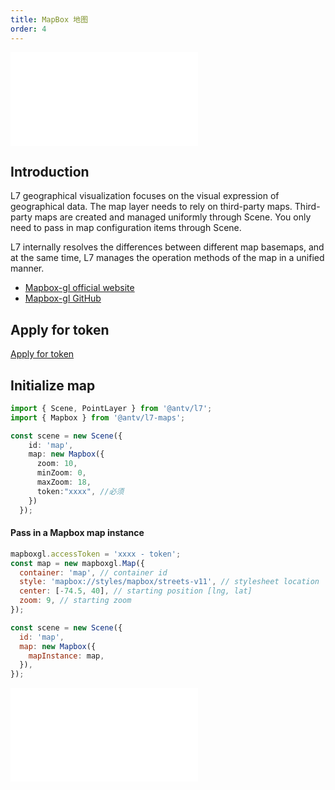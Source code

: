 ```yaml
---
title: MapBox 地图
order: 4
---
```


<embed src="@/docs/common/style.md"></embed>

## Introduction

L7 geographical visualization focuses on the visual expression of geographical data. The map layer needs to rely on third-party maps. Third-party maps are created and managed uniformly through Scene. You only need to pass in map configuration items through Scene.

L7 internally resolves the differences between different map basemaps, and at the same time, L7 manages the operation methods of the map in a unified manner.

* [Mapbox-gl official website](https://docs.mapbox.com/mapbox-gl-js/)
* [ Mapbox-gl GitHub](https://github.com/mapbox/mapbox-gl-js)

## Apply for token

[Apply for token](https://docs.mapbox.com/help/getting-started/access-tokens/)

## Initialize map

```ts
import { Scene, PointLayer } from '@antv/l7';
import { Mapbox } from '@antv/l7-maps';

const scene = new Scene({
    id: 'map',
    map: new Mapbox({
      zoom: 10,
      minZoom: 0,
      maxZoom: 18,
      token:"xxxx", //必须
    })
  });
```

#### Pass in a Mapbox map instance

```javascript
mapboxgl.accessToken = 'xxxx - token';
const map = new mapboxgl.Map({
  container: 'map', // container id
  style: 'mapbox://styles/mapbox/streets-v11', // stylesheet location
  center: [-74.5, 40], // starting position [lng, lat]
  zoom: 9, // starting zoom
});

const scene = new Scene({
  id: 'map',
  map: new Mapbox({
    mapInstance: map,
  }),
});
```

<embed src="@/docs/common/map.en.md"></embed>
